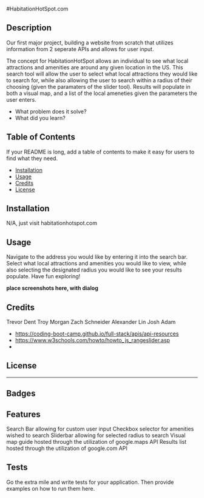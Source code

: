 #HabitationHotSpot.com 

## Description

Our first major project, building a website from scratch that utilizes information from 2 seperate APIs and allows for user input. 

The concept for HabitationHotSpot allows an individual to see what local attractions and amenities are around any given location in the US. This search tool will allow the user to select what local attractions they would like to search for, while also allowing the user to search within a radius of their choosing (given the paramaters of the slider tool). Results will populate in both a visual map, and a list of the local ameneties given the parameters the user enters.

- What problem does it solve?
- What did you learn?

## Table of Contents 

If your README is long, add a table of contents to make it easy for users to find what they need.

- [Installation](#installation)
- [Usage](#usage)
- [Credits](#credits)
- [License](#license)

## Installation

N/A, just visit habitationhotspot.com 

## Usage

Navigate to the address you would like by entering it into the search bar. Select what local attractions and amenities you would like to view, while also selecting the designated radius you would like to see your results populate. Have fun exploring! 

**place screenshots here, with dialog**

## Credits

Trevor Dent
Troy Morgan
Zach Schneider 
Alexander Lin
Josh Adam


- https://coding-boot-camp.github.io/full-stack/apis/api-resources
- https://www.w3schools.com/howto/howto_js_rangeslider.asp
- 


## License



---


## Badges


## Features

Search Bar allowing for custom user input
Checkbox selector for amenities wished to search
Sliderbar allowing for selected radius to search
Visual map guide hosted through the utilization of google.maps API
Results list hosted through the utilization of google.com API


## Tests

Go the extra mile and write tests for your application. Then provide examples on how to run them here.
